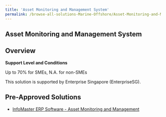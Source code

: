 ```yaml
---
title: 'Asset Monitoring and Management System'
permalink: /browse-all-solutions-Marine-Offshore/Asset-Monitoring-and-Management-System
---
```


## Asset Monitoring and Management System
## Overview

**Support Level and Conditions**

Up to 70% for SMEs, N.A. for non-SMEs

This solution is supported by  Enterprise Singapore (EnterpriseSG).

## Pre-Approved Solutions

- <a href='/productivity-solutions-grant/solutionrepo/solution2729' target='_blank'>InfoMaster ERP Software - Asset Monitoring and Management</a><br>
